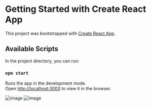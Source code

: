# Getting Started with Create React App

This project was bootstrapped with [Create React App](https://github.com/facebook/create-react-app).

## Available Scripts

In the project directory, you can run:

### `npm start`

Runs the app in the development mode.\
Open [http://localhost:3000](http://localhost:3000) to view it in the browser.


![image](https://user-images.githubusercontent.com/48260257/128264241-007cbf95-fb99-4d0b-9552-6da471df164d.png)
![image](https://user-images.githubusercontent.com/48260257/128264297-c2ba324a-afeb-4742-84cd-b78b7981b776.png)

